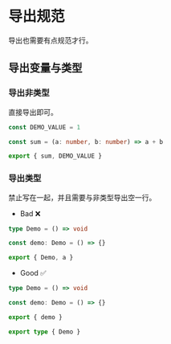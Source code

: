 # 导出规范

导出也需要有点规范才行。

## 导出变量与类型

### 导出非类型

直接导出即可。

```ts
const DEMO_VALUE = 1

const sum = (a: number, b: number) => a + b

export { sum, DEMO_VALUE }
```

### 导出类型

禁止写在一起，并且需要与非类型导出空一行。

- Bad ❌

```ts
type Demo = () => void

const demo: Demo = () => {}

export { Demo, a }
```

- Good ✅

```ts
type Demo = () => void

const demo: Demo = () => {}

export { demo }

export type { Demo }
```
